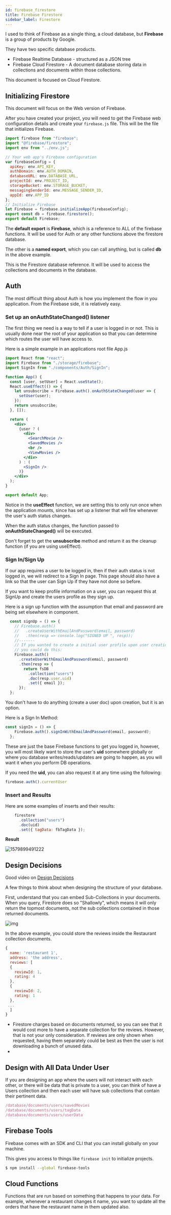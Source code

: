 ```yaml
---
id: firebase_firestore
title: Firebase Firestore
sidebar_label: Firestore
---
```


I used to think of Firebase as a single thing, a cloud database, but **Firebase** is a group of products by Google.

They have two specific database products.

- Firebase Realtime Database -  structured as a JSON tree
- Firebase Cloud Firestore - A document database storing data in collections and documents within those collections.

This document is focused on Cloud Firestore.

## Initializing Firestore

This document will focus on the Web version of Firebase. 

After you have created your project, you will need to get the Firebase web configuration details and create your `firebase.js` file.  This will be the file that initializes Firebase.

```javascript
import firebase from "firebase";
import "@firebase/firestore";
import env from "../env.js";

// Your web app's Firebase configuration
var firebaseConfig = {
  apiKey: env.API_KEY,
  authDomain: env.AUTH_DOMAIN,
  databaseURL: env.DATABASE_URL,
  projectId: env.PROJECT_ID,
  storageBucket: env.STORAGE_BUCKET,
  messagingSenderId: env.MESSAGE_SENDER_ID,
  appId: env.APP_ID
};
// Initialize Firebase
let Firebase = firebase.initializeApp(firebaseConfig);
export const db = firebase.firestore();
export default Firebase;
```

The **default export** is **Firebase**, which is a reference to ALL of the firebase functions.  It will be used for Auth or any other functions above the firestore database.

The other is a **named export**, which you can call anything, but is called **db** in the above example.

This is the Firestore database reference.  It will be used to access the collections and documents in the database.

## Auth

The most difficult thing about Auth is how you implement the flow in you application.  From the Firebase side, it is relatively easy.

### Set up an onAuthStateChanged() listener

The first thing we need is a way to tell if a user is logged in or not.  This is usually done near the root of your application so that you can determine which routes the user will have access to.

Here is a simple example in an applications root file App.js

```jsx
import React from "react";
import Firebase from "./storage/firebase";
import SignIn from "./components/Auth/SignIn";

function App() {
  const [user, setUser] = React.useState();
  React.useEffect(() => {
    let unsubscribe = Firebase.auth().onAuthStateChanged(user => {
      setUser(user);
    });
    return unsubscribe;
  }, []);

  return (
    <div>
      {user ? (
        <div>
          <SearchMovie />
          <SavedMovies />
          <br />
          <ViewMovies />
        </div>
      ) : (
        <SignIn />
      )}
    </div>
  );
}

export default App;
```

Notice in the **useEffect** function, we are setting this to only run once when the application mounts, since has set up a listener that will fire whenever the user's auth status changes.

When the auth status changes, the function passed to **onAuthStateChanged()** will be executed.

Don't forget to get the **unsubscribe** method and return it as the cleanup function (if you are using useEffect).

### Sign In/Sign Up

If our app requires a user to be logged in, then if their auth status is not logged in, we will redirect to a Sign In page.  This page should also have a link so that the user can Sign Up if they have not done so before.

If you want to keep profile information on a user, you can request this at SignUp and create the users profile as they sign up.

Here is a sign up function with the assumption that email and password are being set elsewhere in component.

```javascript
  const signUp = () => {
    // Firebase.auth()
    //   .createUserWithEmailAndPassword(email, password)
    //   .then(resp => console.log("SIGNED UP ", resp));
    //-------
    // If you wanted to create a initial user profile upon user creation 
    // you could do this:
    Firebase.auth()
      .createUserWithEmailAndPassword(email, password)
      .then(resp => {
        return fsDB
          .collection("users")
          .doc(resp.user.uid)
          .set({ email });
      });
  };
```

You don't have to do anything (create a user doc) upon creation, but it is an option.

Here is a Sign In Method:

```javascript
const signIn = () => {
    Firebase.auth().signInWithEmailAndPassword(email, password);
  };
```

These are just the base Firebase functions to get you logged in, however, you will most likely want to store the user's **uid** somewhere globally or where you database writes/reads/updates are going to happen, as you will want it when you perform DB operations.

If you need the **uid**, you can also request it at any time using the following:

```javascript
firebase.auth().currentUser
```

### Insert and Results

Here are some examples of inserts and their results:

```javascript
    firestore
      .collection("users")
      .doc(uid)
      .set({ tagData: fbTagData });
```

**Result**

![1579899491222](..\assets\firestore-query-001.png)



## Design Decisions

Good video on [Design Decisions](https://www.youtube.com/watch?v=lW7DWV2jST0)

A few things to think about when designing the structure of your database.

First, understand that you can embed Sub-Collections in your documents.  When you query, Firestore does so "Shallowly", which means it will only return the topmost documents, not the sub collections contained in those returned documents.

![img](..\assets\firestore_001.png)

In the above example, you could store the reviews inside the Restaurant collection documents.

```javascript
{
  name: 'restaurant 1',
  address: 'the address',
  reviews: [
  {
    reviewId: 1,
    rating: 4  
  },
  {
    reviewId: 2,
    rating: 1  
  }, 
 ...
  ]
}
```



- Firestore charges based on documents returned, so you can see that it would cost more to have a separate collection for the reviews.  However, that is not your only consideration.  If reviews are only shown when requested, having them separately could be best as then the user is not downloading a bunch of unused data.
- 

## Design with All Data Under User

If you are designing an app where the users will not interact with each other, or there will be data that is private to a user, you can think of have a Users collection and then each user will have sub collections that contain their pertinent data.

```javascript
/database/documents/users/savedMovies
/database/documents/users/tagData
/database/documents/users/userData
```



## Firebase Tools

Firebase comes with an SDK and CLI that you can install globally on your machine. 

This gives you access to things like `firebase init` to initialize projects.

``` bash
$ npm install --global firebase-tools
```



## Cloud Functions

Functions that are run based on something that happens to your data.  For example, whenever a restaurant changes it name, you want to update all the orders that have the restaurant name in them updated also.   

